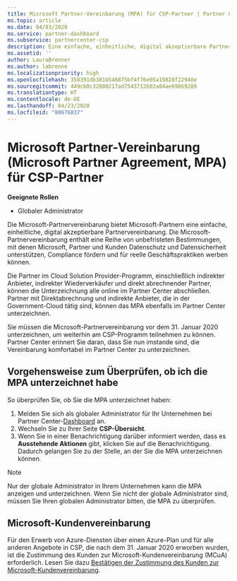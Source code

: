 ```yaml
---
title: Microsoft Partner-Vereinbarung (MPA) für CSP-Partner | Partner Center
ms.topic: article
ms.date: 04/03/2020
ms.service: partner-dashboard
ms.subservice: partnercenter-csp
description: Eine einfache, einheitliche, digital akzeptierbare Partnervereinbarung.
ms.assetid: ''
author: LauraBrenner
ms.author: labrenne
ms.localizationpriority: high
ms.openlocfilehash: 358391db381b546875bf4f76e05a19828f22948e
ms.sourcegitcommit: 449cb8c32880217ad7543712b02a84ae69869289
ms.translationtype: HT
ms.contentlocale: de-DE
ms.lasthandoff: 04/23/2020
ms.locfileid: "80676837"
---
```

# <a name="microsoft-partner-agreement-mpa-for-csp-partners"></a>Microsoft Partner-Vereinbarung (Microsoft Partner Agreement, MPA) für CSP-Partner 

**Geeignete Rollen**

- Globaler Administrator


Die Microsoft-Partnervereinbarung bietet Microsoft-Partnern eine einfache, einheitliche, digital akzeptierbare Partnervereinbarung. Die Microsoft-Partnervereinbarung enthält eine Reihe von unbefristeten Bestimmungen, mit denen Microsoft, Partner und Kunden Datenschutz und Datensicherheit unterstützen, Compliance fördern und für reelle Geschäftspraktiken werben können.   

Die Partner im Cloud Solution Provider-Programm, einschließlich indirekter Anbieter, indirekter Wiederverkäufer und direkt abrechnender Partner, können die Unterzeichnung alle online im Partner Center abschließen. Partner mit Direktabrechnung und indirekte Anbieter, die in der Government-Cloud tätig sind, können das MPA ebenfalls im Partner Center unterzeichnen.

Sie müssen die Microsoft-Partnervereinbarung vor dem 31. Januar 2020 unterzeichnen, um weiterhin am CSP-Programm teilnehmen zu können. Partner Center erinnert Sie daran, dass Sie nun imstande sind, die Vereinbarung komfortabel im Partner Center zu unterzeichnen.

## <a name="how-to-verify-if-i-have-signed-the-mpa"></a>Vorgehensweise zum Überprüfen, ob ich die MPA unterzeichnet habe

So überprüfen Sie, ob Sie die MPA unterzeichnet haben:

1. Melden Sie sich als globaler Administrator für Ihr Unternehmen bei Partner Center-[Dashboard](https://partner.microsoft.com/dashboard/home) an.  
2. Wechseln Sie zu Ihrer Seite **CSP-Übersicht**.
3. Wenn Sie in einer Benachrichtigung darüber informiert werden, dass es **Ausstehende Aktionen** gibt, klicken Sie auf die Benachrichtigung. Dadurch gelangen Sie zu der Stelle, an der Sie die MPA unterzeichnen können. 

>[!NOTE] 
>Nur der globale Administrator in Ihrem Unternehmen kann die MPA anzeigen und unterzeichnen. Wenn Sie nicht der globale Administrator sind, müssen Sie Ihren globalen Administrator bitten, die MPA zu überprüfen. 

## <a name="microsoft-customer-agreement"></a>Microsoft-Kundenvereinbarung

Für den Erwerb von Azure-Diensten über einen Azure-Plan und für alle anderen Angebote in CSP, die nach dem 31. Januar 2020 erworben wurden, ist die Zustimmung des Kunden zur Microsoft-Kundenvereinbarung (MCuA) erforderlich. Lesen Sie dazu [Bestätigen der Zustimmung des Kunden zur Microsoft-Kundenvereinbarung](confirm-customer-agreement.md).
 











